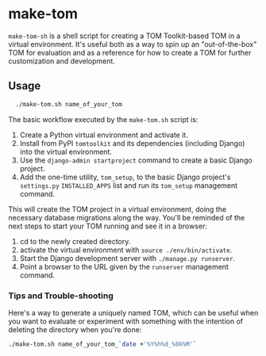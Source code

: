 # make-tom

`make-tom-sh` is a shell script for creating a TOM Toolkit-based TOM in a virtual environment. It's useful both as a way to spin up an "out-of-the-box" TOM for evaluation and as a reference for how to create a TOM for further customization and development.

## Usage
```bash
  ./make-tom.sh name_of_your_tom
```

The basic workflow executed by the `make-tom.sh` script is:
1. Create a Python virtual environment and activate it.
2. Install from PyPI `tomtoolkit` and its dependencies (including Django) into the virtual environment.
3. Use the `django-admin startproject` command to create a basic Django project.
4. Add the one-time utility, `tom_setup`, to the basic Django project's `settings.py` `INSTALLED_APPS` list and run its `tom_setup` management command.

This will create the TOM project in a virtual environment, doing the necessary database migrations along the way. You'll be reminded of the next steps to start your TOM running and see it in a browser:
1. cd to the newly created directory.
2. activate the virtual environment with `source ./env/bin/activate`.
3. Start the Django development server with `./manage.py runserver`.
4. Point a browser to the URL given by the `runserver` management command.

### Tips and Trouble-shooting

Here's a way to generate a uniquely named TOM, which can be useful when you want to evaluate or experiment with something with the intention of deleting the directory when you're done:
```bash
./make-tom.sh name_of_your_tom_`date +'%Y%h%d_%0k%M'`
```

